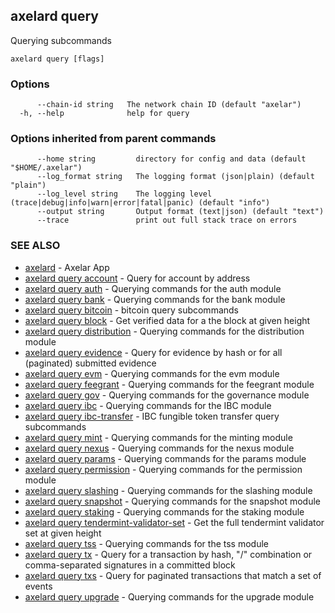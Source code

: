 ## axelard query

Querying subcommands

```
axelard query [flags]
```

### Options

```
      --chain-id string   The network chain ID (default "axelar")
  -h, --help              help for query
```

### Options inherited from parent commands

```
      --home string         directory for config and data (default "$HOME/.axelar")
      --log_format string   The logging format (json|plain) (default "plain")
      --log_level string    The logging level (trace|debug|info|warn|error|fatal|panic) (default "info")
      --output string       Output format (text|json) (default "text")
      --trace               print out full stack trace on errors
```

### SEE ALSO

- [axelard](axelard.md)	 - Axelar App
- [axelard query account](axelard_query_account.md)	 - Query for account by address
- [axelard query auth](axelard_query_auth.md)	 - Querying commands for the auth module
- [axelard query bank](axelard_query_bank.md)	 - Querying commands for the bank module
- [axelard query bitcoin](axelard_query_bitcoin.md)	 - bitcoin query subcommands
- [axelard query block](axelard_query_block.md)	 - Get verified data for a the block at given height
- [axelard query distribution](axelard_query_distribution.md)	 - Querying commands for the distribution module
- [axelard query evidence](axelard_query_evidence.md)	 - Query for evidence by hash or for all (paginated) submitted evidence
- [axelard query evm](axelard_query_evm.md)	 - Querying commands for the evm module
- [axelard query feegrant](axelard_query_feegrant.md)	 - Querying commands for the feegrant module
- [axelard query gov](axelard_query_gov.md)	 - Querying commands for the governance module
- [axelard query ibc](axelard_query_ibc.md)	 - Querying commands for the IBC module
- [axelard query ibc-transfer](axelard_query_ibc-transfer.md)	 - IBC fungible token transfer query subcommands
- [axelard query mint](axelard_query_mint.md)	 - Querying commands for the minting module
- [axelard query nexus](axelard_query_nexus.md)	 - Querying commands for the nexus module
- [axelard query params](axelard_query_params.md)	 - Querying commands for the params module
- [axelard query permission](axelard_query_permission.md)	 - Querying commands for the permission module
- [axelard query slashing](axelard_query_slashing.md)	 - Querying commands for the slashing module
- [axelard query snapshot](axelard_query_snapshot.md)	 - Querying commands for the snapshot module
- [axelard query staking](axelard_query_staking.md)	 - Querying commands for the staking module
- [axelard query tendermint-validator-set](axelard_query_tendermint-validator-set.md)	 - Get the full tendermint validator set at given height
- [axelard query tss](axelard_query_tss.md)	 - Querying commands for the tss module
- [axelard query tx](axelard_query_tx.md)	 - Query for a transaction by hash, "<addr>/<seq>" combination or comma-separated signatures in a committed block
- [axelard query txs](axelard_query_txs.md)	 - Query for paginated transactions that match a set of events
- [axelard query upgrade](axelard_query_upgrade.md)	 - Querying commands for the upgrade module
